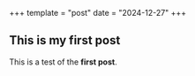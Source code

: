 +++
template = "post"
date = "2024-12-27"
+++
## This is my first post

This is a test of the **first post**.
